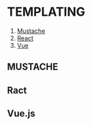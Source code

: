 # TEMPLATING
1. [Mustache](##MUSTACHE)
1. [React](##React)
1. [Vue](##Vue.js)
## MUSTACHE


## Ract


## Vue.js
